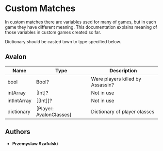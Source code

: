 # Custom Matches

In custom matches there are variables used for many of games, but in each game they have different meaning. This documentation explains meaning of those variables in custom games created so far.

Dictionary should be casted town to type specified below.

## Avalon

| Name | Type | Description
| --- | --- | --- |
bool | Bool? | Were players killed by Assassin?
intArray | [Int]? | Not in use
intIntArray | [[Int]]? | Not in use
dictionary | [Player: AvalonClasses] | Dictionary of player classes


## Authors

* **Przemyslaw Szafulski**
